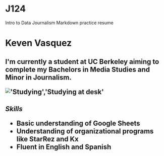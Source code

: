 # J124
Intro to Data Journalism Markdown practice resume 
<h1> Keven Vasquez
<h2> I'm currently a student at UC Berkeley aiming to complete my Bachelors in Media Studies and Minor in Journalism.<br> 
  
!['Studying','Studying at desk'](https://media.wired.com/photos/621575377d11d746344b5a72/191:100/w_2287,h_1197,c_limit/Business_Person%20Working%20on%20Laptop_1302475706.jpg)
<h2> 
 
  *Skills*
  * Basic understanding of Google Sheets
  * Understanding of organizational programs like StarRez and Kx 
  * Fluent in English and Spanish 
